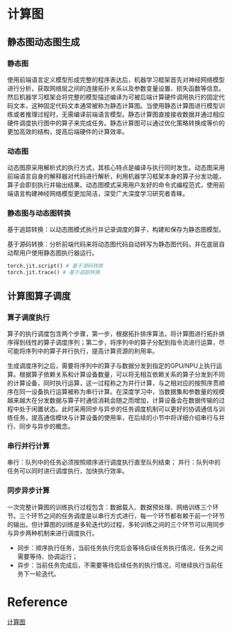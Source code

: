 # 计算图

## 静态图动态图生成
### 静态图
使用前端语言定义模型形成完整的程序表达后，机器学习框架首先对神经网络模型进行分析，获取网络层之间的连接拓扑关系以及参数变量设置、损失函数等信息。然后机器学习框架会将完整的模型描述编译为可被后端计算硬件调用执行的固定代码文本，这种固定代码文本通常被称为静态计算图。当使用静态计算图进行模型训练或者推理过程时，无需编译前端语言模型。静态计算图直接接收数据并通过相应硬件调度执行图中的算子来完成任务。静态计算图可以通过优化策略转换成等价的更加高效的结构，提高后端硬件的计算效率。

### 动态图
动态图原采用解析式的执行方式，其核心特点是编译与执行同时发生。动态图采用前端语言自身的解释器对代码进行解析，利用机器学习框架本身的算子分发功能，算子会即刻执行并输出结果。动态图模式采用用户友好的命令式编程范式，使用前端语言构建神经网络模型更加简洁，深受广大深度学习研究者青睐。

### 静态图与动态图转换
基于追踪转换：以动态图模式执行并记录调度的算子，构建和保存为静态图模型。

基于源码转换：分析前端代码来将动态图代码自动转写为静态图代码，并在底层自动帮用户使用静态图执行器运行。
```python
torch.jit.script() # 基于源码转换
torch.jit.trace() # 基于追踪转换    
```

## 计算图算子调度

### 算子调度执行
算子的执行调度包含两个步骤，第一步，根据拓扑排序算法，将计算图进行拓扑排序得到线性的算子调度序列；第二步，将序列中的算子分配到指令流进行运算，尽可能将序列中的算子并行执行，提高计算资源的利用率。

生成调度序列之后，需要将序列中的算子与数据分发到指定的GPU/NPU上执行运算。根据算子依赖关系和计算设备数量，可以将无相互依赖关系的算子分发到不同的计算设备，同时执行运算，这一过程称之为并行计算，与之相对应的按照序贯顺序在同一设备执行运算被称为串行计算。在深度学习中，当数据集和参数量的规模越来越大在分发数据与算子时通信消耗会随之而增加，计算设备会在数据传输的过程中处于闲置状态。此时采用同步与异步的任务调度机制可以更好的协调通信与训练任务，提高通信模块与计算设备的使用率，在后续的小节中将详细介绍串行与并行、同步与异步的概念。

### 串行并行计算
串行：队列中的任务必须按照顺序进行调度执行直至队列结束；
并行：队列中的任务可以同时进行调度执行，加快执行效率。

### 同步异步计算
一次完整计算图的训练执行过程包含：数据载入、数据预处理、网络训练三个环节。三个环节之间的任务调度是以串行方式进行，每一个环节都有赖于前一个环节的输出。但计算图的训练是多轮迭代的过程，多轮训练之间的三个环节可以用同步与异步两种机制来进行调度执行。
- 同步：顺序执行任务，当前任务执行完后会等待后续任务执行情况，任务之间需要等待、协调运行；
- 异步：当前任务完成后，不需要等待后续任务的执行情况，可继续执行当前任务下一轮迭代。


# Reference
[计算图](https://openmlsys.github.io/chapter_computational_graph/index.html)